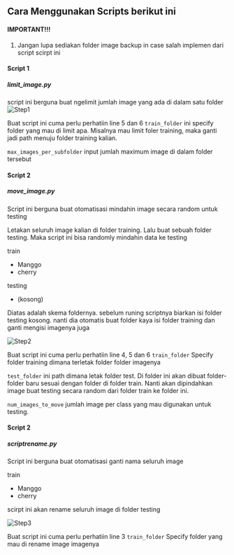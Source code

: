 ## Cara Menggunakan Scripts berikut ini

#### IMPORTANT!!!
1. Jangan lupa sediakan folder image backup in case salah implemen dari script scirpt ini

#### Script 1
##### limit_image.py
script ini berguna buat ngelimit jumlah image yang ada di dalam satu folder
![Step1](https://cdn.discordapp.com/attachments/463595205308841984/1114495903601016903/image.png)

Buat script ini cuma perlu perhatiin line 5 dan 6
<code>train_folder</code> ini specify folder yang mau di limit apa. Misalnya mau limit foler training, maka ganti jadi path menuju folder training kalian.

<code>max_images_per_subfolder</code> input jumlah maximum image di dalam folder tersebut

#### Script 2
##### move_image.py
Script ini berguna buat otomatisasi mindahin image secara random untuk testing

Letakan seluruh image kalian di folder training. Lalu buat sebuah folder testing. Maka script ini bisa randomly mindahin data ke testing

train
  - Manggo
  - cherry

testing
  - (kosong)

Diatas adalah skema foldernya. sebelum runing scriptnya biarkan isi folder testing kosong. nanti dia otomatis buat folder kaya isi folder training dan ganti mengisi imagenya juga

![Step2](https://cdn.discordapp.com/attachments/463595205308841984/1114497467292074025/image.png)

Buat script ini cuma perlu perhatiin line 4, 5 dan 6
<code>train_folder</code> Specify folder training dimana terletak folder folder imagenya

<code>test_folder</code> ini path dimana letak folder test. Di folder ini akan dibuat folder-folder baru sesuai dengan folder di folder train. Nanti akan dipindahkan image buat testing secara random dari folder train ke folder ini.

<code>num_images_to_move</code> jumlah image per class yang mau digunakan untuk testing.

#### Script 2
##### scriptrename.py
Script ini berguna buat otomatisasi ganti nama seluruh image

train
  - Manggo
  - cherry


scirpt ini akan rename seluruh image di folder testing

![Step3](https://cdn.discordapp.com/attachments/463595205308841984/1114498705186373772/image.png)

Buat script ini cuma perlu perhatiin line 3
<code>train_folder</code> Specify folder yang mau di rename image imagenya


